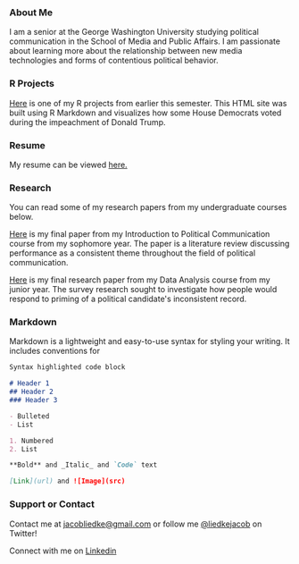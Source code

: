 ### About Me

I am a senior at the George Washington University studying political communication in the School of Media and Public Affairs. I am passionate about learning more about the relationship between new media technologies and forms of contentious political behavior.

### R Projects

[Here](https://jacobliedke.github.io/RHomework/) is one of my R projects from earlier this semester. This HTML site was built using R Markdown and visualizes how some House Democrats voted during the impeachment of Donald Trump.

### Resume

My resume can be viewed [here.](https://jacobliedke.github.io/Resume/index.pdf)

### Research

You can read some of my research papers from my undergraduate courses below.

[Here](https://jacobliedke.github.io/Research/performancec_in_polcomm.pdf) is my final paper from my Introduction to Political Communication course from my sophomore year. The paper is a literature review discussing performance as a consistent theme throughout the field of political communication.

[Here](https://jacobliedke.github.io/Research/data_analysis_research.pdf) is my final research paper from my Data Analysis course from my junior year. The survey research sought to investigate how people would respond to priming of a political candidate's inconsistent record.

### Markdown

Markdown is a lightweight and easy-to-use syntax for styling your writing. It includes conventions for

```markdown
Syntax highlighted code block

# Header 1
## Header 2
### Header 3

- Bulleted
- List

1. Numbered
2. List

**Bold** and _Italic_ and `Code` text

[Link](url) and ![Image](src)
```


### Support or Contact

Contact me at jacobliedke@gmail.com or follow me [@liedkejacob](https://twitter.com/liedkejacob) on Twitter!

Connect with me on [Linkedin](https://www.linkedin.com/in/jacob-liedke/)

